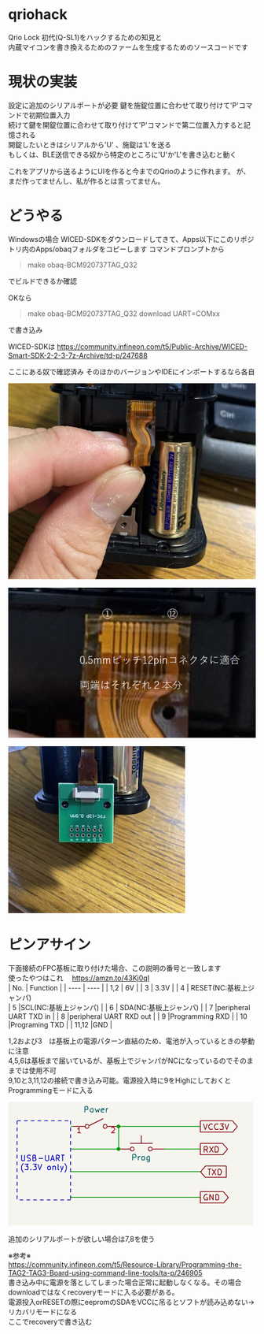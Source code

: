 # qriohack
Qrio Lock 初代(Q-SL1)をハックするための知見と  
内蔵マイコンを書き換えるためのファームを生成するためのソースコードです

# 現状の実装
設定に追加のシリアルポートが必要
鍵を施錠位置に合わせて取り付けて'P'コマンドで初期位置入力  
続けて鍵を開錠位置に合わせて取り付けて'P'コマンドで第二位置入力すると記憶される  
開錠したいときはシリアルから'U' 、施錠は'L'を送る  
もしくは、BLE送信できる奴から特定のところに'U'か'L'を書き込むと動く  

これをアプリから送るようにUIを作ると今までのQrioのように作れます。
が、まだ作ってませんし、私が作るとは言ってません。
# どうやる
Windowsの場合
WICED-SDKをダウンロードしてきて、Apps以下にこのリポジトリ内のApps/obaqフォルダをコピーします
コマンドプロンプトから
> make obaq-BCM920737TAG_Q32

でビルドできるか確認

OKなら
> make obaq-BCM920737TAG_Q32 download UART=COMxx

で書き込み

WICED-SDKは
https://community.infineon.com/t5/Public-Archive/WICED-Smart-SDK-2-2-3-7z-Archive/td-p/247688

ここにある奴で確認済み
そのほかのバージョンやIDEにインポートするなら各自

![書き込みコネクタ](Apps/obaq/pin-fpc.jpg "書き込みコネクタ")

![ピンアサイン](Apps/obaq/pinassign.png  "ピン番号の見方")

![変換基板に取り付けた場合](Apps/obaq/pin-connected.jpg "変換基板に取り付けた場合")

# ピンアサイン
下面接続のFPC基板に取り付けた場合、この説明の番号と一致します  
使ったやつはこれ　 https://amzn.to/43Kj0qI  
|  No. |  Function  |
| ---- | ---- |
|  1,2  |  6V  |
|  3  |  3.3V  |
| 4 | RESET(NC:基板上ジャンパ)  
| 5 |SCL(NC:基板上ジャンパ)  |
| 6 | SDA(NC:基板上ジャンパ) |
| 7 |peripheral UART TXD in  |
| 8 |peripheral UART RXD out  |
| 9 |Programming RXD  |
| 10 |Programing TXD  |
| 11,12 |GND  |

1,2および3　は基板上の電源パターン直結のため、電池が入っているときの挙動に注意  
4,5,6は基板まで届いているが、基板上でジャンパがNCになっているのでそのままでは使用不可   
9,10と3,11,12の接続で書き込み可能。電源投入時に9をHighにしておくとProgrammingモードに入る   

![書き込み回路](Apps/obaq/programming.png "書き込み回路")

追加のシリアルポートが欲しい場合は7,8を使う  

※参考※  
https://community.infineon.com/t5/Resource-Library/Programming-the-TAG2-TAG3-Board-using-command-line-tools/ta-p/246905  
書き込み中に電源を落としてしまった場合正常に起動しなくなる。その場合downloadではなくrecoveryモードに入る必要がある。  
電源投入orRESETの際にeepromのSDAをVCCに吊るとソフトが読み込めない→リカバリモードになる  
ここでrecoveryで書き込む  




